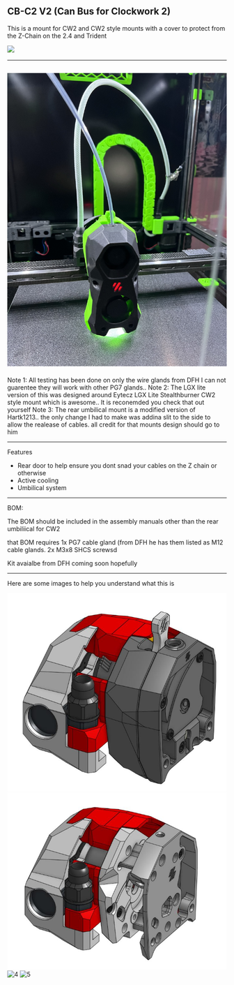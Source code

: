 
## CB-C2 V2 (Can Bus for Clockwork 2)

This is a mount for CW2 and CW2 style mounts with a cover to protect from the Z-Chain on the 2.4 and Trident

[![](https://www.paypalobjects.com/en_US/i/btn/btn_donate_LG.gif)](https://www.paypal.com/donate?hosted_button_id=EN8E4MTBQRZ3J)


---------------------------------------------------------------------------------------
![1](./Photos/V21.jpeg) 
---------------------------------------------------------------------------------------

Note 1: All testing has been done on only the wire glands from DFH I can not guarentee they will work with other PG7 glands..
Note 2: The LGX lite version of this was designed around Eytecz LGX Lite Stealthburner CW2 style mount which is awesome.. It is reconemded you check that out yourself
Note 3: The rear umbilical mount is a modified version of Hartk1213.. the only change I had to make was addina slit to the side to allow the realease of cables. all credit for that mounts design should go to him

---------------------------------------------------------------------------------------

Features 
- Rear door to help ensure you dont snad your cables on the Z chain or otherwise
- Active cooling
- Umbilical system




--------------------------------------------------------------------------------------


BOM:

The BOM should be included in the assembly manuals other than the rear umbiliical for CW2

that BOM requires 
1x PG7 cable gland (from DFH he has them listed as M12 cable glands.
2x M3x8 SHCS screwsd

Kit avaialbe from DFH coming soon hopefully

---------------------------------------------------------------------------------------

Here are some images to help you understand what this is

![2](./Photos/v22.jpg) 
![3](./Photos/v23.jpg) 
![4](./Photos/v24.jpeg) 
![5](./Photos/v25.jpeg) 



